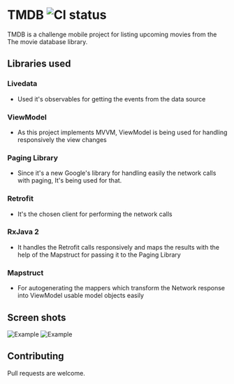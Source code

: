 # TMDB ![CI status](https://img.shields.io/badge/build-passing-brightgreen.svg)

TMDB is a challenge mobile project for listing upcoming movies from the The movie database library.

## Libraries used
### Livedata
* Used it's observables for getting the events from the data source
### ViewModel
* As this project implements MVVM, ViewModel is being used for handling responsively the view changes
### Paging Library
* Since it's a new Google's library for handling easily the network calls with paging, It's being used for that.
### Retrofit
* It's the chosen client for performing the network calls
### RxJava 2
* It handles the Retrofit calls responsively and maps the results with the help of the Mapstruct for passing it to the Paging Library
### Mapstruct
* For autogenerating the mappers which transform the Network response into ViewModel usable model objects easily

## Screen shots
![Example](https://image.ibb.co/iymc0q/screenshot.png)
![Example](https://image.ibb.co/h3zamV/schreenshot2.png)

## Contributing
Pull requests are welcome.